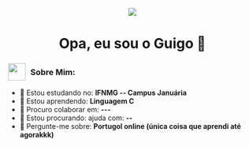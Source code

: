 
<p align="center">
  <img src="https://i.pinimg.com/originals/80/af/6e/80af6edf16a35a07954f516c219cefbf.gif" />
</p>

<h1 align="center">Opa, eu sou  o Guigo 👋</h1>
 
 <h3 style="display: flex; align-items: center;">
  <img src="https://art.ngfiles.com/images/2384000/2384516_ravencorona_pixel-art-birb-icon.gif?f1646345226" width="35" style="margin-right: 10px;" />
  Sobre Mim:
</h3>

- 🔭 Estou estudando no: **IFNMG -- Campus Januária**
- 🌱 Estou aprendendo: **Linguagem C**
- 👯 Procuro colaborar em: **---**
- 🤔 Estou procurando: ajuda com: **--** 
- 💬 Pergunte-me sobre: **Portugol online (única coisa que aprendi até agorakkk)**
